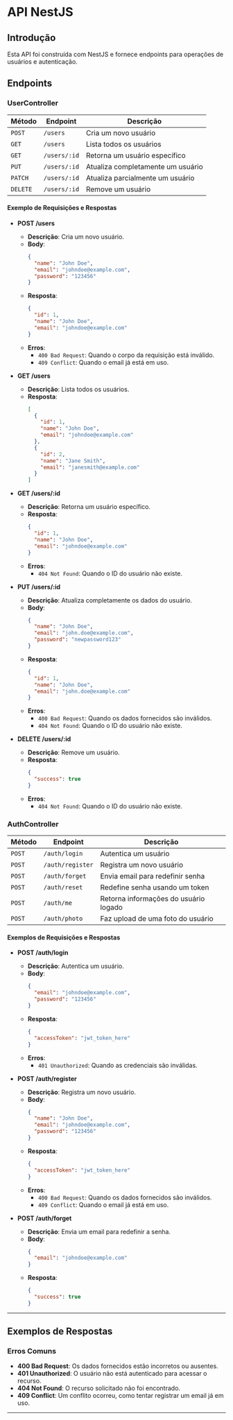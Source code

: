 # API NestJS


## Introdução

Esta API foi construída com NestJS e fornece endpoints para operações de usuários e autenticação.

## Endpoints

### UserController

| Método   | Endpoint      | Descrição                           |
| -------- | ------------- | ----------------------------------- |
| `POST`   | `/users`      | Cria um novo usuário               |
| `GET`    | `/users`      | Lista todos os usuários            |
| `GET`    | `/users/:id`  | Retorna um usuário específico      |
| `PUT`    | `/users/:id`  | Atualiza completamente um usuário |
| `PATCH`  | `/users/:id`  | Atualiza parcialmente um usuário   |
| `DELETE` | `/users/:id`  | Remove um usuário                  |

#### Exemplo de Requisições e Respostas

- **POST /users**
  - **Descrição**: Cria um novo usuário.
  - **Body**:
    ```json
    {
      "name": "John Doe",
      "email": "johndoe@example.com",
      "password": "123456"
    }
    ```
  - **Resposta**:
    ```json
    {
      "id": 1,
      "name": "John Doe",
      "email": "johndoe@example.com"
    }
    ```
  - **Erros**:
    - `400 Bad Request`: Quando o corpo da requisição está inválido.
    - `409 Conflict`: Quando o email já está em uso.

- **GET /users**
  - **Descrição**: Lista todos os usuários.
  - **Resposta**:
    ```json
    [
      {
        "id": 1,
        "name": "John Doe",
        "email": "johndoe@example.com"
      },
      {
        "id": 2,
        "name": "Jane Smith",
        "email": "janesmith@example.com"
      }
    ]
    ```

- **GET /users/:id**
  - **Descrição**: Retorna um usuário específico.
  - **Resposta**:
    ```json
    {
      "id": 1,
      "name": "John Doe",
      "email": "johndoe@example.com"
    }
    ```
  - **Erros**:
    - `404 Not Found`: Quando o ID do usuário não existe.

- **PUT /users/:id**
  - **Descrição**: Atualiza completamente os dados do usuário.
  - **Body**:
    ```json
    {
      "name": "John Doe",
      "email": "john.doe@example.com",
      "password": "newpassword123"
    }
    ```
  - **Resposta**:
    ```json
    {
      "id": 1,
      "name": "John Doe",
      "email": "john.doe@example.com"
    }
    ```
  - **Erros**:
    - `400 Bad Request`: Quando os dados fornecidos são inválidos.
    - `404 Not Found`: Quando o ID do usuário não existe.

- **DELETE /users/:id**
  - **Descrição**: Remove um usuário.
  - **Resposta**:
    ```json
    {
      "success": true
    }
    ```
  - **Erros**:
    - `404 Not Found`: Quando o ID do usuário não existe.

### AuthController

| Método   | Endpoint          | Descrição                           |
| -------- | ------------------ | ----------------------------------- |
| `POST`   | `/auth/login`      | Autentica um usuário               |
| `POST`   | `/auth/register`   | Registra um novo usuário           |
| `POST`   | `/auth/forget`     | Envia email para redefinir senha   |
| `POST`   | `/auth/reset`      | Redefine senha usando um token     |
| `POST`   | `/auth/me`         | Retorna informações do usuário logado |
| `POST`   | `/auth/photo`      | Faz upload de uma foto do usuário  |

#### Exemplos de Requisições e Respostas

- **POST /auth/login**
  - **Descrição**: Autentica um usuário.
  - **Body**:
    ```json
    {
      "email": "johndoe@example.com",
      "password": "123456"
    }
    ```
  - **Resposta**:
    ```json
    {
      "accessToken": "jwt_token_here"
    }
    ```
  - **Erros**:
    - `401 Unauthorized`: Quando as credenciais são inválidas.

- **POST /auth/register**
  - **Descrição**: Registra um novo usuário.
  - **Body**:
    ```json
    {
      "name": "John Doe",
      "email": "johndoe@example.com",
      "password": "123456"
    }
    ```
  - **Resposta**:
    ```json
    {
      "accessToken": "jwt_token_here"
    }
    ```
  - **Erros**:
    - `400 Bad Request`: Quando os dados fornecidos são inválidos.
    - `409 Conflict`: Quando o email já está em uso.

- **POST /auth/forget**
  - **Descrição**: Envia um email para redefinir a senha.
  - **Body**:
    ```json
    {
      "email": "johndoe@example.com"
    }
    ```
  - **Resposta**:
    ```json
    {
      "success": true
    }
    ```

---

## Exemplos de Respostas

### Erros Comuns

- **400 Bad Request**: Os dados fornecidos estão incorretos ou ausentes.
- **401 Unauthorized**: O usuário não está autenticado para acessar o recurso.
- **404 Not Found**: O recurso solicitado não foi encontrado.
- **409 Conflict**: Um conflito ocorreu, como tentar registrar um email já em uso.

---
